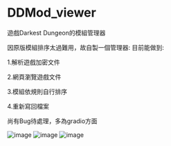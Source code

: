 # DDMod_viewer
遊戲Darkest Dungeon的模組管理器

因原版模組排序太過難用，故自製一個管理器:
目前能做到:

1.解析遊戲加密文件

2.網頁瀏覽遊戲文件

3.模組依規則自行排序

4.重新寫回檔案

尚有Bug待處理，多為gradio方面

![image](https://media.discordapp.net/attachments/804707001409601547/1213887429539536986/image.png?ex=65f71bc4&is=65e4a6c4&hm=0ea6d893e5964d370b77dd04bafde35918de310ca3b5e389ff36e4c76ea504c9&=&format=webp&quality=lossless&width=1190&height=660)
![image](https://media.discordapp.net/attachments/804707001409601547/1213887505707958302/image.png?ex=65f71bd6&is=65e4a6d6&hm=9cf3483b433c168550e15735d86445a95982bce6e9dd1b6b63dd3d6cfc0545c2&=&format=webp&quality=lossless&width=1440&height=633)
![image](https://cdn.discordapp.com/attachments/804707001409601547/1213890746516504606/image.png?ex=65f71eda&is=65e4a9da&hm=b4c2d314e006a8d0b5037884ddaa892f98c49add6929e7fe0124c240585e11ac&)
